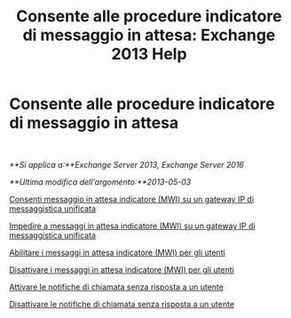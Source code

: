 ﻿---
title: 'Consente alle procedure indicatore di messaggio in attesa: Exchange 2013 Help'
TOCTitle: Consente alle procedure indicatore di messaggio in attesa
ms:assetid: 608082bc-015e-45ef-8ebc-f77465080381
ms:mtpsurl: https://technet.microsoft.com/it-it/library/Dn135233(v=EXCHG.150)
ms:contentKeyID: 54652869
ms.date: 05/22/2018
mtps_version: v=EXCHG.150
ms.translationtype: MT
---

# Consente alle procedure indicatore di messaggio in attesa

 

_**Si applica a:**Exchange Server 2013, Exchange Server 2016_

_**Ultima modifica dell'argomento:**2013-05-03_

[Consenti messaggio in attesa indicatore (MWI) su un gateway IP di messaggistica unificata](allow-message-waiting-indicator-mwi-on-a-um-ip-gateway-exchange-2013-help.md)

[Impedire a messaggi in attesa indicatore (MWI) su un gateway IP di messaggistica unificata](prevent-message-waiting-indicator-mwi-on-a-um-ip-gateway-exchange-2013-help.md)

[Abilitare i messaggi in attesa indicatore (MWI) per gli utenti](enable-message-waiting-indicator-mwi-for-users-exchange-2013-help.md)

[Disattivare i messaggi in attesa indicatore (MWI) per gli utenti](disable-message-waiting-indicator-mwi-for-users-exchange-2013-help.md)

[Attivare le notifiche di chiamata senza risposta a un utente](enable-missed-call-notifications-for-a-user-exchange-2013-help.md)

[Disattivare le notifiche di chiamata senza risposta a un utente](disable-missed-call-notifications-for-a-user-exchange-2013-help.md)

